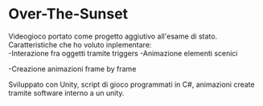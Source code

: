 # Over-The-Sunset
Videogioco portato come progetto aggiutivo all'esame di stato.  
Caratteristiche che ho voluto inplementare:  
-Interazione fra oggetti tramite triggers 
-Animazione elementi scenici 

-Creazione animazioni frame by frame 

Sviluppato con Unity, script di gioco programmati in C#, animazioni create tramite software interno a un unity.
